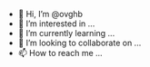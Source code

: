 - 👋 Hi, I’m @ovghb
- 👀 I’m interested in ...
- 🌱 I’m currently learning ...
- 💞️ I’m looking to collaborate on ...
- 📫 How to reach me ...

<!---
ovghb/ovghb is a ✨ special ✨ repository because its `README.md` (ovghb) appears on your GitHub profile.
You can click the Preview link to take a look at your changes.
--->
